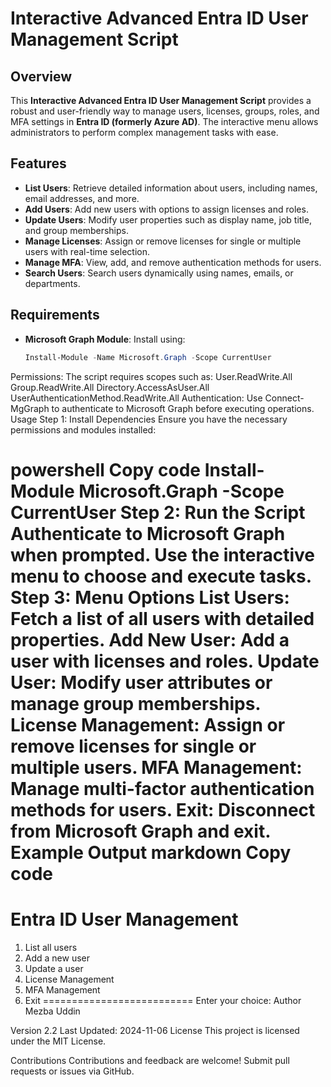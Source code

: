 # Interactive Advanced Entra ID User Management Script

## Overview

This **Interactive Advanced Entra ID User Management Script** provides a robust and user-friendly way to manage users, licenses, groups, roles, and MFA settings in **Entra ID (formerly Azure AD)**. The interactive menu allows administrators to perform complex management tasks with ease.

## Features

- **List Users**: Retrieve detailed information about users, including names, email addresses, and more.
- **Add Users**: Add new users with options to assign licenses and roles.
- **Update Users**: Modify user properties such as display name, job title, and group memberships.
- **Manage Licenses**: Assign or remove licenses for single or multiple users with real-time selection.
- **Manage MFA**: View, add, and remove authentication methods for users.
- **Search Users**: Search users dynamically using names, emails, or departments.

## Requirements

- **Microsoft Graph Module**: Install using:
  ```powershell
  Install-Module -Name Microsoft.Graph -Scope CurrentUser
Permissions: The script requires scopes such as:
User.ReadWrite.All
Group.ReadWrite.All
Directory.AccessAsUser.All
UserAuthenticationMethod.ReadWrite.All
Authentication: Use Connect-MgGraph to authenticate to Microsoft Graph before executing operations.
Usage
Step 1: Install Dependencies
Ensure you have the necessary permissions and modules installed:

powershell
Copy code
Install-Module Microsoft.Graph -Scope CurrentUser
Step 2: Run the Script
Authenticate to Microsoft Graph when prompted.
Use the interactive menu to choose and execute tasks.
Step 3: Menu Options
List Users: Fetch a list of all users with detailed properties.
Add New User: Add a user with licenses and roles.
Update User: Modify user attributes or manage group memberships.
License Management:
Assign or remove licenses for single or multiple users.
MFA Management: Manage multi-factor authentication methods for users.
Exit: Disconnect from Microsoft Graph and exit.
Example Output
markdown
Copy code
==========================
Entra ID User Management
==========================
1. List all users
2. Add a new user
3. Update a user
4. License Management
5. MFA Management
6. Exit
==========================
Enter your choice:
Author
Mezba Uddin

Version
2.2
Last Updated: 2024-11-06
License
This project is licensed under the MIT License.

Contributions
Contributions and feedback are welcome! Submit pull requests or issues via GitHub.
